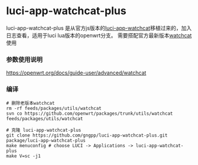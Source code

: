 # luci-app-watchcat-plus
luci-app-watchcat-plus 是从官方js版本的[luci-app-watchcat](https://github.com/openwrt/luci/tree/master/applications/luci-app-watchcat)移植过来的，加入日志查看，适用于luci lua版本的openwrt分支。
需要搭配官方最新版本[watchcat](https://github.com/openwrt/packages/tree/master/utils/watchcat)使用

### 参数使用说明
https://openwrt.org/docs/guide-user/advanced/watchcat

### 编译
```shell
# 删除老版本watchcat
rm -rf feeds/packages/utils/watchcat
svn co https://github.com/openwrt/packages/trunk/utils/watchcat feeds/packages/utils/watchcat

# 克隆 luci-app-watchcat-plus
git clone https://github.com/gngpp/luci-app-watchcat-plus.git package/luci-app-watchcat-plus
make menuconfig # choose LUCI -> Applications -> luci-app-watchcat-plus
make V=sc -j1
```